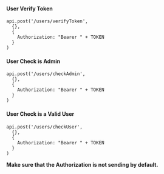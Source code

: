 #### User Verify Token
    api.post('/users/verifyToken',
      {},
      {
        Authorization: "Bearer " + TOKEN
      }
    )
    
#### User Check is Admin
    api.post('/users/checkAdmin', 
      {},
      {
        Authorization: "Bearer " + TOKEN
      }
    )
    
#### User Check is a Valid User
    api.post('/users/checkUser',
      {},
      {
        Authorization: "Bearer " + TOKEN
      }
    )

**Make sure that the Authorization is not sending by default.**